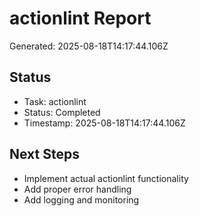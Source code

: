 # actionlint Report

Generated: 2025-08-18T14:17:44.106Z

## Status
- Task: actionlint
- Status: Completed
- Timestamp: 2025-08-18T14:17:44.106Z

## Next Steps
- Implement actual actionlint functionality
- Add proper error handling
- Add logging and monitoring

